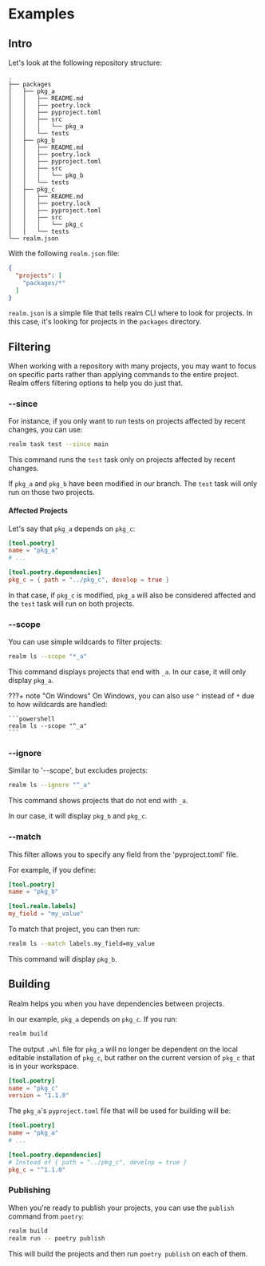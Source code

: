 # Examples

## Intro
Let's look at the following repository structure:

```
.
├── packages
│   ├── pkg_a
│   │   ├── README.md
│   │   ├── poetry.lock
│   │   ├── pyproject.toml
│   │   ├── src
│   │   │   └── pkg_a
│   │   └── tests
│   ├── pkg_b
│   │   ├── README.md
│   │   ├── poetry.lock
│   │   ├── pyproject.toml
│   │   ├── src
│   │   │   └── pkg_b
│   │   └── tests
│   ├── pkg_c
│   │   ├── README.md
│   │   ├── poetry.lock
│   │   ├── pyproject.toml
│   │   ├── src
│   │   │   └── pkg_c
│   │   └── tests
└── realm.json
```
With the following `realm.json` file:

```json
{
  "projects": [
    "packages/*"
  ]
}
```
`realm.json` is a simple file that tells realm CLI where to look for projects. In this case, it's looking for projects in the `packages` directory.

## Filtering

When working with a repository with many projects, you may want to focus on specific parts rather than applying commands to the entire project. Realm offers filtering options to help you do just that.

### --since

For instance, if you only want to run tests on projects affected by recent changes, you can use:

```bash
realm task test --since main
```

This command runs the `test` task only on projects affected by recent changes.

If `pkg_a` and `pkg_b` have been modified in our branch. The `test` task will only run on those two projects.

#### Affected Projects
Let's say that `pkg_a` depends on `pkg_c`:
```toml
[tool.poetry]
name = "pkg_a"
# ...

[tool.poetry.dependencies]
pkg_c = { path = "../pkg_c", develop = true }
```
In that case, if `pkg_c` is modified, `pkg_a` will also be considered affected and the `test` task will run on both projects.

### --scope

You can use simple wildcards to filter projects:

```bash
realm ls --scope "*_a"
```

This command displays projects that end with `_a`.
In our case, it will only display `pkg_a`.

???+ note "On Windows"
    On Windows, you can also use `^` instead of `*` due to how wildcards are handled:
    
    ```powershell
    realm ls --scope "^_a"
    ```


### --ignore

Similar to '--scope', but excludes projects:

```bash
realm ls --ignore "^_a"
```

This command shows projects that do not end with `_a`.

In our case, it will display `pkg_b` and `pkg_c`.

### --match

This filter allows you to specify any field from the 'pyproject.toml' file.

For example, if you define:

```toml
[tool.poetry]
name = "pkg_b"

[tool.realm.labels]
my_field = "my_value"
```

To match that project, you can then run:

```bash
realm ls --match labels.my_field=my_value
```

This command will display `pkg_b`.

## Building
Realm helps you when you have dependencies between projects.

In our example, `pkg_a` depends on `pkg_c`. If you run:

```bash
realm build
```
The output `.whl` file for `pkg_a` will no longer be dependent on the local editable installation of `pkg_c`, but rather on the current version of `pkg_c` that is in your workspace.

```toml
[tool.poetry]
name = "pkg_c"
version = "1.1.0"
```

The `pkg_a`'s `pyproject.toml` file that will be used for building will be:
```toml
[tool.poetry]
name = "pkg_a"
# ...

[tool.poetry.dependencies]
# Instead of { path = "../pkg_c", develop = true }
pkg_c = "^1.1.0"
```

### Publishing

When you're ready to publish your projects, you can use the `publish` command from `poetry`:

```bash
realm build
realm run -- poetry publish
```
This will build the projects and then run `poetry publish` on each of them.
